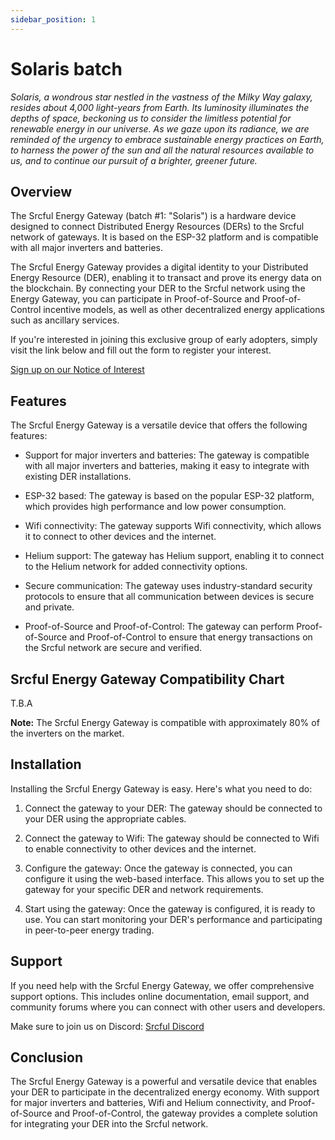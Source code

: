 ```yaml
---
sidebar_position: 1
---
```


# Solaris batch


<div class="alert alert--primary" role="alert">
<i>Solaris, a wondrous star nestled in the vastness of the Milky Way galaxy, resides about 4,000 light-years from Earth. Its luminosity illuminates the depths of space, beckoning us to consider the limitless potential for renewable energy in our universe. As we gaze upon its radiance, we are reminded of the urgency to embrace sustainable energy practices on Earth, to harness the power of the sun and all the natural resources available to us, and to continue our pursuit of a brighter, greener future.</i>
</div>

## Overview

The Srcful Energy Gateway (batch #1: "Solaris") is a hardware device designed to connect Distributed Energy Resources (DERs) to the Srcful network of gateways. It is based on the ESP-32 platform and is compatible with all major inverters and batteries. 

The Srcful Energy Gateway provides a digital identity to your Distributed Energy Resource (DER), enabling it to transact and prove its energy data on the blockchain. By connecting your DER to the Srcful network using the Energy Gateway, you can participate in Proof-of-Source and Proof-of-Control incentive models, as well as other decentralized energy applications such as ancillary services.

If you're interested in joining this exclusive group of early adopters, simply visit the link below and fill out the form to register your interest.

<a class="button button--primary" href="https://forms.gle/nAdpEi4oCuNeBHto9">Sign up on our Notice of Interest</a>

## Features

The Srcful Energy Gateway is a versatile device that offers the following features:

- Support for major inverters and batteries: The gateway is compatible with all major inverters and batteries, making it easy to integrate with existing DER installations.

- ESP-32 based: The gateway is based on the popular ESP-32 platform, which provides high performance and low power consumption.

- Wifi connectivity: The gateway supports Wifi connectivity, which allows it to connect to other devices and the internet.

- Helium support: The gateway has Helium support, enabling it to connect to the Helium network for added connectivity options.

- Secure communication: The gateway uses industry-standard security protocols to ensure that all communication between devices is secure and private.

- Proof-of-Source and Proof-of-Control: The gateway can perform Proof-of-Source and Proof-of-Control to ensure that energy transactions on the Srcful network are secure and verified.

## Srcful Energy Gateway Compatibility Chart

T.B.A

**Note:** The Srcful Energy Gateway is compatible with approximately 80% of the inverters on the market.

## Installation

Installing the Srcful Energy Gateway is easy. Here's what you need to do:

1. Connect the gateway to your DER: The gateway should be connected to your DER using the appropriate cables.

2. Connect the gateway to Wifi: The gateway should be connected to Wifi to enable connectivity to other devices and the internet.

3. Configure the gateway: Once the gateway is connected, you can configure it using the web-based interface. This allows you to set up the gateway for your specific DER and network requirements.

4. Start using the gateway: Once the gateway is configured, it is ready to use. You can start monitoring your DER's performance and participating in peer-to-peer energy trading.

## Support

If you need help with the Srcful Energy Gateway, we offer comprehensive support options. This includes online documentation, email support, and community forums where you can connect with other users and developers.

Make sure to join us on Discord:  <a class="button button--primary" href="https://discordapp.com/invite/tux5qPDcWw">Srcful Discord</a>

## Conclusion

The Srcful Energy Gateway is a powerful and versatile device that enables your DER to participate in the decentralized energy economy. With support for major inverters and batteries, Wifi and Helium connectivity, and Proof-of-Source and Proof-of-Control, the gateway provides a complete solution for integrating your DER into the Srcful network.
